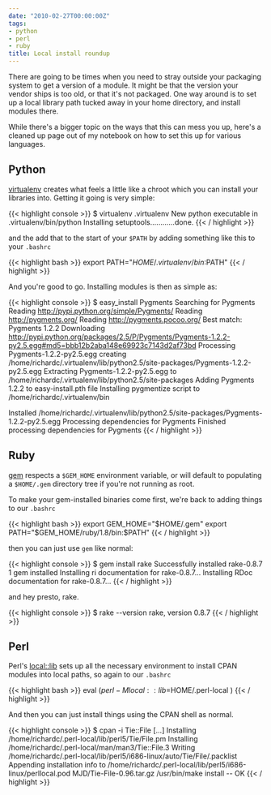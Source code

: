 ```yaml
---
date: "2010-02-27T00:00:00Z"
tags:
- python
- perl
- ruby
title: Local install roundup
---
```


There are going to be times when you need to stray outside your packaging
system to get a version of a module. It might be that the version your vendor
ships is too old, or that it's not packaged. One way around is to set up a
local library path tucked away in your home directory, and install modules
there.

While there's a bigger topic on the ways that this can mess you up, here's a
cleaned up page out of my notebook on how to set this up for various
languages.


## Python

[virtualenv](http://pypi.python.org/pypi/virtualenv) creates what feels a
little like a chroot which you can install your libraries into. Getting it
going is very simple:

{{< highlight console >}}
$ virtualenv .virtualenv
New python executable in .virtualenv/bin/python
Installing setuptools............done.
{{< / highlight >}}

and the add that to the start of your `$PATH` by adding something like this to
your `.bashrc`

{{< highlight bash >}}
export PATH="$HOME/.virtualenv/bin:$PATH"
{{< / highlight >}}

And you're good to go.  Installing modules is then as simple as:

{{< highlight console >}}
$ easy_install Pygments
Searching for Pygments
Reading http://pypi.python.org/simple/Pygments/
Reading http://pygments.org/
Reading http://pygments.pocoo.org/
Best match: Pygments 1.2.2
Downloading http://pypi.python.org/packages/2.5/P/Pygments/Pygments-1.2.2-py2.5.egg#md5=bbb12b2aba148e69923c7143d2af73bd
Processing Pygments-1.2.2-py2.5.egg
creating /home/richardc/.virtualenv/lib/python2.5/site-packages/Pygments-1.2.2-py2.5.egg
Extracting Pygments-1.2.2-py2.5.egg to /home/richardc/.virtualenv/lib/python2.5/site-packages
Adding Pygments 1.2.2 to easy-install.pth file
Installing pygmentize script to /home/richardc/.virtualenv/bin

Installed /home/richardc/.virtualenv/lib/python2.5/site-packages/Pygments-1.2.2-py2.5.egg
Processing dependencies for Pygments
Finished processing dependencies for Pygments
{{< / highlight >}}


## Ruby

[gem](http://docs.rubygems.org/) respects a `$GEM_HOME` environment variable,
or will default to populating a `$HOME/.gem` directory tree if you're not
running as root.

To make your gem-installed binaries come first, we're back to adding things to
our `.bashrc`

{{< highlight bash >}}
export GEM_HOME="$HOME/.gem"
export PATH="$GEM_HOME/ruby/1.8/bin:$PATH"
{{< / highlight >}}

then you can just use `gem` like normal:

{{< highlight console >}}
$ gem install rake
Successfully installed rake-0.8.7
1 gem installed
Installing ri documentation for rake-0.8.7...
Installing RDoc documentation for rake-0.8.7...
{{< / highlight >}}

and hey presto, rake.

{{< highlight console >}}
$ rake --version
rake, version 0.8.7
{{< / highlight >}}


## Perl

Perl's [local::lib](http://search.cpan.org/perldoc/local::lib) sets up all the
necessary environment to install CPAN modules into local paths, so again to
our `.bashrc`

{{< highlight bash >}}
eval $( perl -Mlocal::lib=$HOME/.perl-local )
{{< / highlight >}}

And then you can just install things using the CPAN shell as normal.

{{< highlight console >}}
$ cpan -i Tie::File
[...]
Installing /home/richardc/.perl-local/lib/perl5/Tie/File.pm
Installing /home/richardc/.perl-local/man/man3/Tie::File.3
Writing /home/richardc/.perl-local/lib/perl5/i686-linux/auto/Tie/File/.packlist
Appending installation info to /home/richardc/.perl-local/lib/perl5/i686-linux/perllocal.pod
  MJD/Tie-File-0.96.tar.gz
  /usr/bin/make install  -- OK
{{< / highlight >}}
